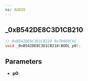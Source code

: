 ```yaml
---
ns: AUDIO
---
```

## _0xB542DE8C3D1CB210

```c
// 0xB542DE8C3D1CB210 0x789D8C6C
void _0xB542DE8C3D1CB210(BOOL p0);
```


## Parameters
* **p0**: 

